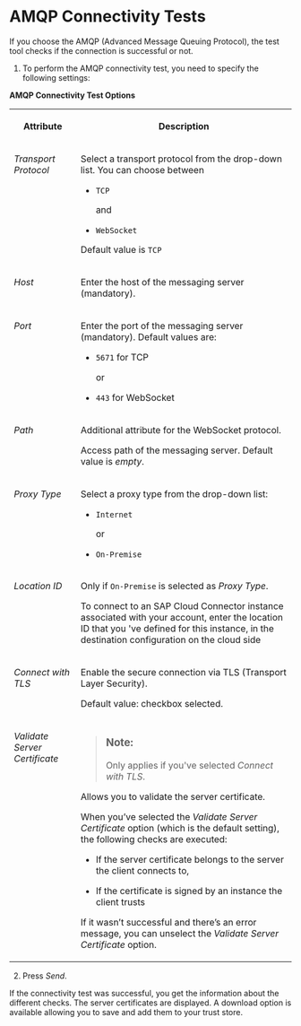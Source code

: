 <!-- loio01cb360e45ea4890954d193da49aed9c -->

# AMQP Connectivity Tests

If you choose the AMQP \(Advanced Message Queuing Protocol\), the test tool checks if the connection is successful or not.

1. To perform the AMQP connectivity test, you need to specify the following settings:

**AMQP Connectivity Test Options**


<table>
<tr>
<th valign="top">

Attribute



</th>
<th valign="top">

Description



</th>
</tr>
<tr>
<td valign="top">

*Transport Protocol*



</td>
<td valign="top">

Select a transport protocol from the drop-down list. You can choose between

-   `TCP` 

    and

-   `WebSocket`

Default value is `TCP`



</td>
</tr>
<tr>
<td valign="top">

*Host* 



</td>
<td valign="top">

Enter the host of the messaging server \(mandatory\).



</td>
</tr>
<tr>
<td valign="top">

*Port*



</td>
<td valign="top">

Enter the port of the messaging server \(mandatory\). Default values are:

-   `5671` for TCP

    or

-   `443` for WebSocket



</td>
</tr>
<tr>
<td valign="top">

*Path*



</td>
<td valign="top">

Additional attribute for the WebSocket protocol.

Access path of the messaging server. Default value is *empty*.



</td>
</tr>
<tr>
<td valign="top">

*Proxy Type*



</td>
<td valign="top">

Select a proxy type from the drop-down list:

-   `Internet` 

    or

-   `On-Premise`



</td>
</tr>
<tr>
<td valign="top">

*Location ID* 



</td>
<td valign="top">

Only if `On-Premise` is selected as *Proxy Type*.

To connect to an SAP Cloud Connector instance associated with your account, enter the location ID that you 've defined for this instance, in the destination configuration on the cloud side



</td>
</tr>
<tr>
<td valign="top">

*Connect with TLS*



</td>
<td valign="top">

Enable the secure connection via TLS \(Transport Layer Security\).

Default value: checkbox selected.



</td>
</tr>
<tr>
<td valign="top">

*Validate Server Certificate*



</td>
<td valign="top">

> ### Note:  
> Only applies if you've selected *Connect with TLS*.

Allows you to validate the server certificate.

When you’ve selected the *Validate Server Certificate* option \(which is the default setting\), the following checks are executed:

-   If the server certificate belongs to the server the client connects to,

-   If the certificate is signed by an instance the client trusts


If it wasn’t successful and there’s an error message, you can unselect the *Validate Server Certificate* option.



</td>
</tr>
</table>

2. Press *Send*.

If the connectivity test was successful, you get the information about the different checks. The server certificates are displayed. A download option is available allowing you to save and add them to your trust store.

